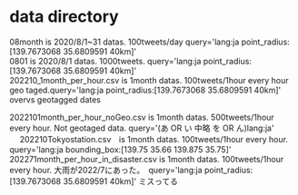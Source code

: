 # data directory

08month is 2020/8/1~31 datas. 100tweets/day query='lang:ja point_radius:[139.7673068 35.6809591 40km]'  
0801 is 2020/8/1 datas. 1000tweets. query='lang:ja point_radius:[139.7673068 35.6809591 40km]'  
202210_1month_per_hour.csv is 1month datas. 100tweets/1hour every hour geo taged.query='lang:ja point_radius:[139.7673068 35.6809591 40km]'  
overvs geotagged dates 
  
2022101month_per_hour_noGeo.csv is 1month datas.    500tweets/1hour every hour. Not geotaged data. query='(あ OR い 中略 を OR ん)lang:ja' 　
202210Tokyostation.csv　is 1month datas. 100tweets/1hour every hour.　query='lang:ja bounding_box:[139.75 35.66 139.875 35.75]'
202271month_per_hour_in_disaster.csv is 1month datas. 100tweets/1hour every hour. 大雨が2022/7にあった。　query='lang:ja point_radius:[139.7673068 35.6809591 40km]' ミスってる